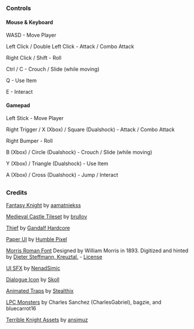 ### Controls

#### Mouse & Keyboard

WASD - Move Player

Left Click / Double Left Click - Attack / Combo Attack

Right Click / Shift - Roll

Ctrl / C - Crouch / Slide (while moving)

Q - Use Item

E - Interact

#### Gamepad

Left Stick - Move Player

Right Trigger / X (Xbox) / Square (Dualshock) - Attack / Combo Attack

Right Bumper - Roll

B (Xbox) / Circle (Dualshock) - Crouch / Slide (while moving)

Y (Xbox) / Triangle (Dualshock) - Use Item

A (Xbox) / Cross (Dualshock) - Jump / Interact

##
### Credits


[Fantasy Knight](https://aamatniekss.itch.io/fantasy-knight-free-pixelart-animated-character) by [aamatniekss](https://aamatniekss.itch.io/)


[Medieval Castle Tileset](https://brullov.itch.io/2d-platformer-asset-pack-castle-of-despair) by [brullov](https://brullov.itch.io/)



[Thief](https://gandalfhardcore.itch.io/free-pixel-art) by [Gandalf Hardcore](https://gandalfhardcore.itch.io/)


[Paper UI](https://humblepixel.itch.io/pocket-inventory-series-5-player-status) by [Humble Pixel](https://humblepixel.itch.io/)


[Morris Roman Font](https://www.1001fonts.com/morris-roman-font.html) Designed by William Morris in 1893. Digitized and hinted by [Dieter Steffmann, Kreuztal.](https://www.1001fonts.com/users/steffmann/) - [License](https://www.1001fonts.com/licenses/ffc.html)



[UI SFX](https://opengameart.org/content/menu-selection-click) by [NenadSimic](https://opengameart.org/users/nenadsimic)

[Dialogue Icon](https://game-icons.net/1x1/skoll/talk.html#download) by [Skoll](https://game-icons.net/about.html#authors)

[Animated Traps](https://stealthix.itch.io/animated-traps) by [Stealthix](https://stealthix.itch.io/)



[LPC Monsters](https://opengameart.org/content/lpc-monsters) by Charles Sanchez (CharlesGabriel), bagzie, and bluecarrot16

[Terrible Knight Assets](https://ansimuz.itch.io/terryble-knight-assets) by [ansimuz](https://ansimuz.itch.io/)